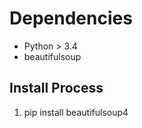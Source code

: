 # Dependencies

 * Python > 3.4
 * beautifulsoup

## Install Process

 1. pip install beautifulsoup4

